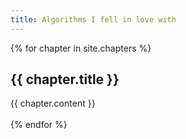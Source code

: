```yaml
---
title: Algorithms I fell in love with
---
```


{% for chapter in site.chapters %}
  <section>
    <h2>{{ chapter.title }}</h2>
    {{ chapter.content }}
  </section>
  <br>
{% endfor %}